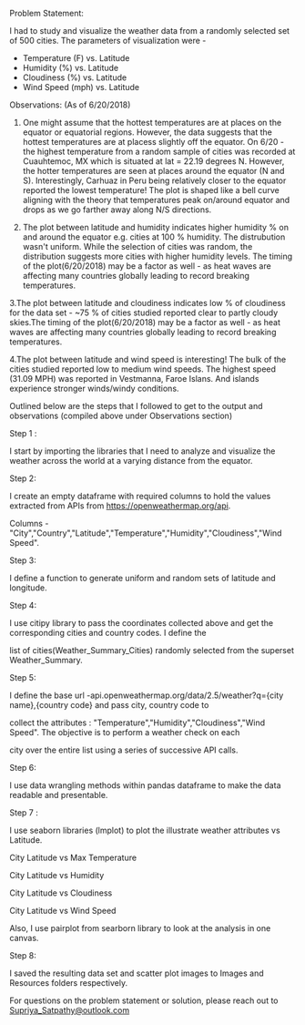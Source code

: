 []("Images/Latitude_vs_Cloudiness.png")
Problem Statement:

I had to study and visualize the weather data from a randomly selected set of 500 cities. The parameters of visualization were -

* Temperature (F) vs. Latitude
* Humidity (%) vs. Latitude
* Cloudiness (%) vs. Latitude
* Wind Speed (mph) vs. Latitude

Observations: (As of 6/20/2018)

1. One might assume that the hottest temperatures are at places on the equator or equatorial regions. However, the data suggests that the hottest temperatures are at placess slightly off the equator. On 6/20 - the highest temperature from a random sample of cities was recorded at Cuauhtemoc, MX which is situated at lat = 22.19 degrees N. However, the hotter temperatures are seen at places around the equator (N and S). Interestingly, Carhuaz in Peru being relatively closer to the equator reported the lowest temperature! The plot is shaped like a bell curve aligning with the theory that temperatures peak on/around equator and drops as we go farther away along N/S directions.

2. The plot between latitude and humidity indicates higher humidity % on and around the equator e.g. cities at 100 % humidity. The distrubution wasn't uniform. While the selection of cities was random, the distribution suggests more cities with higher humidity levels. The timing of the plot(6/20/2018) may be a factor as well - as heat waves are affecting many countries globally leading to record breaking temperatures.

3.The plot between latitude and cloudiness indicates low % of cloudiness for the data set - ~75 % of cities studied reported clear to partly cloudy skies.The timing of the plot(6/20/2018) may be a factor as well - as heat waves are affecting many countries globally leading to record breaking temperatures.

4.The plot between latitude and wind speed is interesting! The bulk of the cities studied reported low to medium wind speeds. The highest speed (31.09 MPH) was reported in Vestmanna, Faroe Islans. And islands experience stronger winds/windy conditions.



Outlined below are the steps that I followed to get to the output and observations (compiled above under Observations section)

Step 1 : 

I start by importing the libraries that I need to analyze and visualize the weather across the world at a varying distance from the equator.


Step 2: 

I create an empty dataframe with required columns to hold the values extracted from APIs from https://openweathermap.org/api. 

Columns - "City","Country","Latitude","Temperature","Humidity","Cloudiness","Wind Speed".


Step 3: 

I define a function to generate uniform and random sets of latitude and longitude.


Step 4: 

I use citipy library to pass the coordinates collected above and get the corresponding cities and country codes. I define the 

list of cities(Weather_Summary_Cities) randomly selected from the superset Weather_Summary.



Step 5: 

I define the base url -api.openweathermap.org/data/2.5/weather?q={city name},{country code} and pass city, country code to 

collect the attributes : "Temperature","Humidity","Cloudiness","Wind Speed". The objective is to perform a weather check on each 

city over the entire list using a series of successive API calls.

  

Step 6: 

I use data wrangling methods within pandas dataframe to make the data readable and presentable.


Step 7 :

I use seaborn libraries (lmplot) to plot the illustrate weather attributes vs Latitude.

City Latitude vs Max Temperature 

City Latitude vs Humidity 

City Latitude vs Cloudiness

City Latitude vs Wind Speed 


Also, I use pairplot from searborn library to look at the analysis in one canvas.

Step 8:

I saved the resulting data set and scatter plot images to Images and Resources folders respectively.

For questions on the problem statement or solution, please reach out to Supriya_Satpathy@outlook.com

